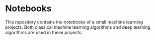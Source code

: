 # Notebooks
This repository contains the notebooks of a small machine learning projects. Both classical machine learning algorithms and deep learning algorithms are used in these projects.

